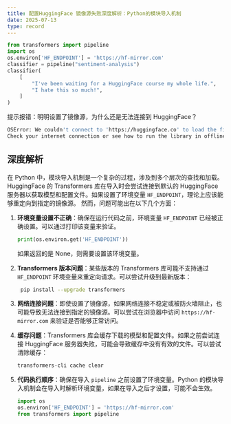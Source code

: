 ```yaml
---
title: 配置HuggingFace 镜像源失败深度解析：Python的模块导入机制
date: 2025-07-13
type: record
---
```


```python
from transformers import pipeline
import os
os.environ['HF_ENDPOINT'] = 'https://hf-mirror.com'
classifier = pipeline("sentiment-analysis")
classifier(
    [
        "I've been waiting for a HuggingFace course my whole life.",
        "I hate this so much!",
    ]
)
```

提示报错：明明设置了镜像源，为什么还是无法连接到 HuggingFace？

```bash
OSError: We couldn't connect to 'https://huggingface.co' to load the files, and couldn't find them in the cached files.
Check your internet connection or see how to run the library in offline mode at 'https://huggingface.co/docs/transformers/installation#offline-mode'.
```

## 深度解析

在 Python 中，模块导入机制是一个复杂的过程，涉及到多个层次的查找和加载。HuggingFace 的 Transformers 库在导入时会尝试连接到默认的 HuggingFace 服务器以获取模型和配置文件。如果设置了环境变量 `HF_ENDPOINT`，理论上应该能够重定向到指定的镜像源。
然而，问题可能出在以下几个方面：

1. **环境变量设置不正确**：确保在运行代码之前，环境变量 `HF_ENDPOINT` 已经被正确设置。可以通过打印该变量来验证。

   ```python
   print(os.environ.get('HF_ENDPOINT'))
   ```

   如果返回的是 None，则需要设置该环境变量。

2. **Transformers 版本问题**：某些版本的 Transformers 库可能不支持通过 `HF_ENDPOINT` 环境变量来重定向请求。可以尝试升级到最新版本：

   ```bash
    pip install --upgrade transformers
   ```

3. **网络连接问题**：即使设置了镜像源，如果网络连接不稳定或被防火墙阻止，也可能导致无法连接到指定的镜像源。可以尝试在浏览器中访问 `https://hf-mirror.com` 来验证是否能够正常访问。
4. **缓存问题**：Transformers 库会缓存下载的模型和配置文件。如果之前尝试连接 HuggingFace 服务器失败，可能会导致缓存中没有有效的文件。可以尝试清除缓存：

   ```bash
   transformers-cli cache clear
   ```

5. **代码执行顺序**：确保在导入 `pipeline` 之前设置了环境变量。Python 的模块导入机制会在导入时解析环境变量，如果在导入之后才设置，可能不会生效。

   ```python
   import os
   os.environ['HF_ENDPOINT'] = 'https://hf-mirror.com'
   from transformers import pipeline
   ```
